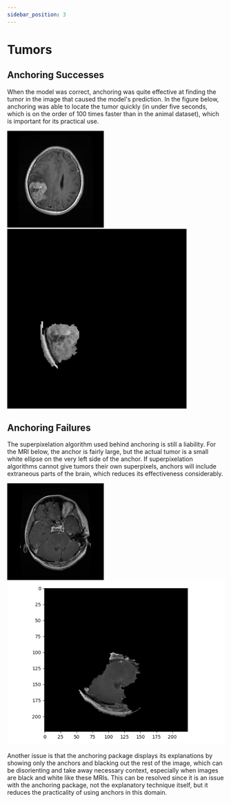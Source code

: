 ```yaml
---
sidebar_position: 3
---
```


# Tumors

## Anchoring Successes

When the model was correct, anchoring was quite effective at finding the tumor in the image that caused the model's prediction. In the figure below, anchoring was able to locate the tumor quickly (in under five seconds, which is on the order of 100 times faster than in the animal dataset), which is important for its practical use. 

![Figure 1](./meningioma-252.jpg "A brain mri with a meningioma tumor.")
![Figure 1](./meningioma-252-anchor.png "The anchor for the brain scan.")

## Anchoring Failures

The superpixelation algorithm used behind anchoring is still a liability. For the MRI below, the anchor is fairly large, but the actual tumor is a small white ellipse on the very left side of the anchor. If superpixelation algorithms cannot give tumors their own superpixels, anchors will include extraneous parts of the brain, which reduces its effectiveness considerably. 

![Figure 2](./glioma-191.jpg "A brain mri with a glioma tumor.")
![Figure 2](./glioma_191-anchor.png "The anchor for the brain scan.")

Another issue is that the anchoring package displays its explanations by showing only the anchors and blacking out the rest of the image, which can be disorienting and take away necessary context, especially when images are black and white like these MRIs. This can be resolved since it is an issue with the anchoring package, not the explanatory technique itself, but it reduces the practicality of using anchors in this domain.
